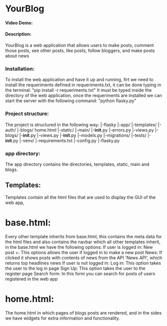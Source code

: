 # YourBlog
#### Video Demo:  <URL HERE>
#### Description: 
  YourBlog is a web application that allows users to make posts, comment those posts, see other posts, like posts, follow bloggers, and make posts about news

### Installation:
  To install the web application and have it up and running, firt we need to install the requeriments defined in requeriments.txt, it can be done typing in the terminal:
    "pip install -r requeriments.txt"
  It must be typed inside the directory of the web application, once the requeriments are installed we can start the server with the following command:
    "python flasky.py"

### Project structure:
  The project is structured in the following way:
  |-flasky
   |-app/
     |-templates/
       |-auth/
       |-blogs/
       home.html
     |-static/
     |-main/
       |-__init__.py
       |-errors.py
       |-views.py
      |-blogs/
       |-__init__.py
       |-views.py
   |-__init__.py
   |-models.py
 |-migrations/
 |-tests/
   |-__init__.py
 |-venv/
 |-requirements.txt
 |-config.py
 |-flasky.py

### app directory:
  The app directory contains the directories, templates, static, main and blogs.
  ## Templates:
  Templates contain all the html files that are used to display the GUI of the web app, 
  # base.html:
  Every other template inherits from base.html, this contains the meta data for the html files and also contains the navbar
  which all other templates inherit, in the base.html we have the following options:
  If user is logged in:
    New post +: This options allows the user if logged in to make a new post
    News: If clicked it shows posts with contents of news from the API 'News API', which returns top headlines news
  If user is not logged in:
    Log in: This option takes the user to the log in page
    Sign Up: This option takes the user to the register page
  Search form: In this form you can search for posts of users registered in the web app

  # home.html:
  The home.html in which pages
  of blogs posts are rendered, and in the sides we have widgets for extra information and functionality.
  

